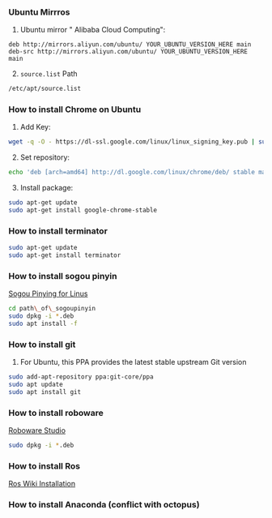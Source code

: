### Ubuntu Mirrros
1. Ubuntu mirror " Alibaba Cloud Computing":
```
deb http://mirrors.aliyun.com/ubuntu/ YOUR_UBUNTU_VERSION_HERE main 
deb-src http://mirrors.aliyun.com/ubuntu/ YOUR_UBUNTU_VERSION_HERE main 
```

2. `source.list` Path
```bash
/etc/apt/source.list
```

### How to install Chrome on Ubuntu
1. Add Key:
```bash
wget -q -O - https://dl-ssl.google.com/linux/linux_signing_key.pub | sudo apt-key add -
```

2. Set repository:
```bash
echo 'deb [arch=amd64] http://dl.google.com/linux/chrome/deb/ stable main' | sudo tee /etc/apt/sources.list.d/google-chrome.list
```

3. Install package:
```bash
sudo apt-get update
sudo apt-get install google-chrome-stable
```

### How to install terminator
```bash
sudo apt-get update
sudo apt-get install terminator
```

### How to install sogou pinyin
[Sogou Pinying for Linus](https://pinyin.sogou.com/linux/?r=pinyin)

```bash
cd path\_of\_sogoupinyin
sudo dpkg -i *.deb
sudo apt install -f
```

### How to install git
1. For Ubuntu, this PPA provides the latest stable upstream Git version
```bash
sudo add-apt-repository ppa:git-core/ppa
sudo apt update
sudo apt install git
```

### How to install roboware
[Roboware Studio](http://www.roboware.me/)

```bash
sudo dpkg -i *.deb
```

### How to install Ros
[Ros Wiki Installation](http://wiki.ros.org/ROS/Installation)

### How to install Anaconda (conflict with octopus)

